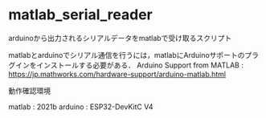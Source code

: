 # matlab_serial_reader
arduinoから出力されるシリアルデータをmatlabで受け取るスクリプト 

matlabとarduinoでシリアル通信を行うには，matlabにArduinoサポートのプラグインをインストールする必要がある． 
Arduino Support from MATLAB : 
https://jp.mathworks.com/hardware-support/arduino-matlab.html

動作確認環境

  matlab  : 2021b 
  arduino : ESP32-DevKitC V4
  
